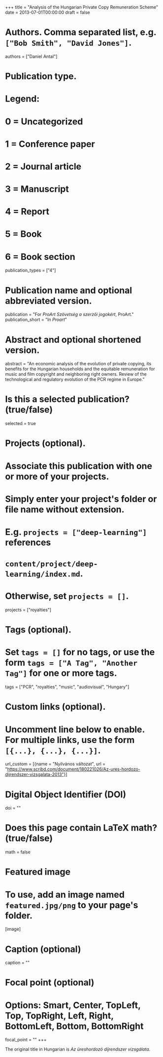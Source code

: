 +++
title = "Analysis of the Hungarian Private Copy Remuneration Scheme"
date = 2013-07-01T00:00:00
draft = false

# Authors. Comma separated list, e.g. `["Bob Smith", "David Jones"]`.
authors = ["Daniel Antal"]

# Publication type.
# Legend:
# 0 = Uncategorized
# 1 = Conference paper
# 2 = Journal article
# 3 = Manuscript
# 4 = Report
# 5 = Book
# 6 = Book section
publication_types = ["4"]

# Publication name and optional abbreviated version.
publication = "For *ProArt Szövetség a szerzői jogokért*, ProArt."
publication_short = "In *Proart*"

# Abstract and optional shortened version.
abstract = "An economic analysis of the evolution of private copying, its benefits for the Hungarian households and the equitable remuneration for music and film copyright and neighboring right owners. Review of the technological and regulatory evolution of the PCR regime in Europe."

# Is this a selected publication? (true/false)
selected = true

# Projects (optional).
#   Associate this publication with one or more of your projects.
#   Simply enter your project's folder or file name without extension.
#   E.g. `projects = ["deep-learning"]` references 
#   `content/project/deep-learning/index.md`.
#   Otherwise, set `projects = []`.
projects = ["royalties"]

# Tags (optional).
#   Set `tags = []` for no tags, or use the form `tags = ["A Tag", "Another Tag"]` for one or more tags.
tags = ["PCR", "royalties", "music", "audiovisual", "Hungary"]

# Custom links (optional).
#   Uncomment line below to enable. For multiple links, use the form `[{...}, {...}, {...}]`.
url_custom = [{name = "Nyilvános változat", url = "https://www.scribd.com/document/180221026/Az-ures-hordozo-dijrendszer-vizsgalata-2013"}]

# Digital Object Identifier (DOI)
doi = ""

# Does this page contain LaTeX math? (true/false)
math = false

# Featured image
# To use, add an image named `featured.jpg/png` to your page's folder. 
[image]
  # Caption (optional)
  caption = ""

  # Focal point (optional)
  # Options: Smart, Center, TopLeft, Top, TopRight, Left, Right, BottomLeft, Bottom, BottomRight
  focal_point = ""
+++

The original title in Hungarian is _Az üreshordozó díjrendszer vizsgálata_.

